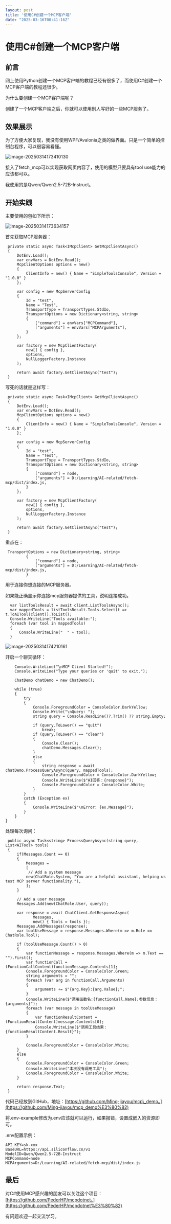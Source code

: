 ```yaml
---
layout: post
title: '使用C#创建一个MCP客户端'
date: "2025-03-16T00:41:16Z"
---
```

使用C#创建一个MCP客户端
==============

前言
--

网上使用Python创建一个MCP客户端的教程已经有很多了，而使用C#创建一个MCP客户端的教程还很少。

为什么要创建一个MCP客户端呢？

创建了一个MCP客户端之后，你就可以使用别人写好的一些MCP服务了。

效果展示
----

为了方便大家复现，我没有使用WPF/Avalonia之类的做界面。只是一个简单的控制台程序，可以很容易看懂。

![image-20250314173410130](https://img2024.cnblogs.com/blog/3288240/202503/3288240-20250314180051342-1914108246.png)

接入了fetch\_mcp可以实现获取网页内容了，使用的模型只要具有tool use能力的应该都可以。

我使用的是Qwen/Qwen2.5-72B-Instruct。

开始实践
----

主要使用的包如下所示：

![image-20250314173634157](https://img2024.cnblogs.com/blog/3288240/202503/3288240-20250314180051271-1261574236.png)

首先获取MCP服务器：

     private static async Task<IMcpClient> GetMcpClientAsync()
     {
         DotEnv.Load();
         var envVars = DotEnv.Read();
         McpClientOptions options = new()
         {
             ClientInfo = new() { Name = "SimpleToolsConsole", Version = "1.0.0" }
         };
    
         var config = new McpServerConfig
         {
             Id = "test",
             Name = "Test",
             TransportType = TransportTypes.StdIo,
             TransportOptions = new Dictionary<string, string>
             {
                 ["command"] = envVars["MCPCommand"],
                 ["arguments"] = envVars["MCPArguments"],
             }
         };
    
         var factory = new McpClientFactory(
             new[] { config },
             options,
             NullLoggerFactory.Instance
         );
    
         return await factory.GetClientAsync("test");
     }
    

写死的话就是这样写：

     private static async Task<IMcpClient> GetMcpClientAsync()
     {
         DotEnv.Load();
         var envVars = DotEnv.Read();
         McpClientOptions options = new()
         {
             ClientInfo = new() { Name = "SimpleToolsConsole", Version = "1.0.0" }
         };
    
         var config = new McpServerConfig
         {
             Id = "test",
             Name = "Test",
             TransportType = TransportTypes.StdIo,
             TransportOptions = new Dictionary<string, string>
             {
                 ["command"] = node,
                 ["arguments"] = D:/Learning/AI-related/fetch-mcp/dist/index.js,
             }
         };
    
         var factory = new McpClientFactory(
             new[] { config },
             options,
             NullLoggerFactory.Instance
         );
    
         return await factory.GetClientAsync("test");
     }
    

重点在：

     TransportOptions = new Dictionary<string, string>
             {
                 ["command"] = node,
                 ["arguments"] = D:/Learning/AI-related/fetch-mcp/dist/index.js,
             }
    

用于连接你想连接的MCP服务器。

如果能正确显示你连接mcp服务器提供的工具，说明连接成功。

      var listToolsResult = await client.ListToolsAsync();
      var mappedTools = listToolsResult.Tools.Select(t => t.ToAITool(client)).ToList();
      Console.WriteLine("Tools available:");
      foreach (var tool in mappedTools)
      {
          Console.WriteLine("  " + tool);
      }
    

![image-20250314174210161](https://img2024.cnblogs.com/blog/3288240/202503/3288240-20250314180051255-1439324815.png)

开启一个聊天循环：

        Console.WriteLine("\nMCP Client Started!");
        Console.WriteLine("Type your queries or 'quit' to exit.");
    
        ChatDemo chatDemo = new ChatDemo();
    
        while (true)
        {
            try
            {
                Console.ForegroundColor = ConsoleColor.DarkYellow;
                Console.Write("\nQuery: ");
                string query = Console.ReadLine()?.Trim() ?? string.Empty;
    
                if (query.ToLower() == "quit")
                    break;
                if (query.ToLower() == "clear")
                {
                    Console.Clear();
                    chatDemo.Messages.Clear();                    
                }
                else 
                {
                    string response = await chatDemo.ProcessQueryAsync(query, mappedTools);
                    Console.ForegroundColor = ConsoleColor.DarkYellow;
                    Console.WriteLine($"AI回答：{response}");
                    Console.ForegroundColor = ConsoleColor.White;
                }                      
            }
            catch (Exception ex)
            {
                Console.WriteLine($"\nError: {ex.Message}");
            }
        }
    }
    

处理每次询问：

     public async Task<string> ProcessQueryAsync(string query, List<AITool> tools)
     {
         if(Messages.Count == 0)
         {
             Messages =
             [
              // Add a system message
             new(ChatRole.System, "You are a helpful assistant, helping us test MCP server functionality."),
             ];
         }
         
         // Add a user message
         Messages.Add(new(ChatRole.User, query));
    
         var response = await ChatClient.GetResponseAsync(
                Messages,
                new() { Tools = tools });
         Messages.AddMessages(response);
         var toolUseMessage = response.Messages.Where(m => m.Role == ChatRole.Tool);
    
         if (toolUseMessage.Count() > 0)
         {
             var functionMessage = response.Messages.Where(m => m.Text == "").First();             
             var functionCall = (FunctionCallContent)functionMessage.Contents[1];
             Console.ForegroundColor = ConsoleColor.Green;
             string arguments = "";
             foreach (var arg in functionCall.Arguments)
             {
                 arguments += $"{arg.Key}:{arg.Value};";
             }
             Console.WriteLine($"调用函数名:{functionCall.Name};参数信息：{arguments}");
             foreach (var message in toolUseMessage)
             {
                 var functionResultContent = (FunctionResultContent)message.Contents[0];
                 Console.WriteLine($"调用工具结果：{functionResultContent.Result}");
             }
    
             Console.ForegroundColor = ConsoleColor.White;
         }
         else
         {
             Console.ForegroundColor = ConsoleColor.Green;
             Console.WriteLine("本次没有调用工具");
             Console.ForegroundColor = ConsoleColor.White;
         }
    
         return response.Text;
     }
    

代码已经放到GitHub，地址：[https://github.com/Ming-jiayou/mcp\_demo。](https://github.com/Ming-jiayou/mcp_demo%E3%80%82)

将.env-example修改为.env应该就可以运行，如果报错，设置成嵌入的资源即可。

.env配置示例：

    API_KEY=sk-xxx
    BaseURL=https://api.siliconflow.cn/v1
    ModelID=Qwen/Qwen2.5-72B-Instruct
    MCPCommand=node
    MCPArguments=D:/Learning/AI-related/fetch-mcp/dist/index.js
    

最后
--

对C#使用MCP感兴趣的朋友可以关注这个项目：[https://github.com/PederHP/mcpdotnet。](https://github.com/PederHP/mcpdotnet%E3%80%82)

有问题欢迎一起交流学习。